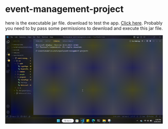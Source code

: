 # event-management-project

here is the executable jar file. download to test the app. [Click here](bin/event-management-project.jar).
Probably you need to by pass some permissions to dewnload and execute this jar file.

![Alt text](preview.gif)